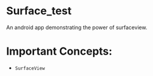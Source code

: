 # Surface_test
An android app demonstrating the power of surfaceview.
# Important Concepts:
* `SurfaceView` 
